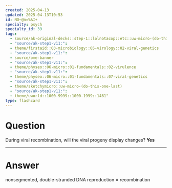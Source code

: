 ```yaml
---
created: 2025-04-13
updated: 2025-04-13T10:53
id: NO~@n=%&I+
specialty: psych
specialty_id: 39
tags:
  - source/ak-original-decks::step-1::lolnotacop::etc::uw-micro-(do-this-one-last)
  - "source/ak-step1-v11:": 
  - theme/firstaid::03-microbiology::05-virology::02-viral-genetics
  - "source/ak-step1-v11:": 
  - source/ome-banner
  - "source/ak-step1-v11:": 
  - theme/physeo::06-micro::01-fundamentals::02-virulence
  - "source/ak-step1-v11:": 
  - theme/physeo::06-micro::01-fundamentals::07-viral-genetics
  - "source/ak-step1-v11:": 
  - theme/sketchymicro::uw-micro-(do-this-one-last)
  - "source/ak-step1-v11:": 
  - theme/uworld::1000-9999::1000-1999::1461"
type: flashcard
---
```


# Question
During viral recombination, will the viral progeny display changes?   **Yes**

---

# Answer
nonsegmented, double-stranded DNA reproduction = recombination